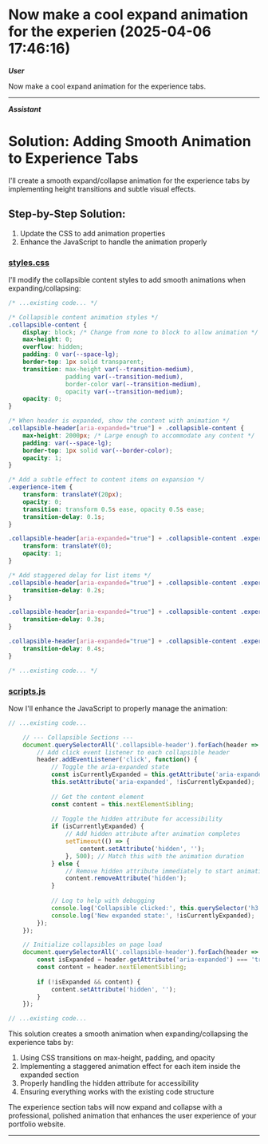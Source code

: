 <!-- Generated by SpecStory -->

#  Now make a cool expand animation for the experien (2025-04-06 17:46:16)

_**User**_

 Now make a cool expand animation for the experience tabs.

---

_**Assistant**_

# Solution: Adding Smooth Animation to Experience Tabs

I'll create a smooth expand/collapse animation for the experience tabs by implementing height transitions and subtle visual effects.

## Step-by-Step Solution:

1. Update the CSS to add animation properties
2. Enhance the JavaScript to handle the animation properly

### [styles.css](file:///c%3A/Users/alpya/Documents/GitHub/AlpWebsite/styles.css)

I'll modify the collapsible content styles to add smooth animations when expanding/collapsing:

```css
/* ...existing code... */

/* Collapsible content animation styles */
.collapsible-content {
    display: block; /* Change from none to block to allow animation */
    max-height: 0;
    overflow: hidden;
    padding: 0 var(--space-lg);
    border-top: 1px solid transparent;
    transition: max-height var(--transition-medium), 
                padding var(--transition-medium),
                border-color var(--transition-medium),
                opacity var(--transition-medium);
    opacity: 0;
}

/* When header is expanded, show the content with animation */
.collapsible-header[aria-expanded="true"] + .collapsible-content {
    max-height: 2000px; /* Large enough to accommodate any content */
    padding: var(--space-lg);
    border-top: 1px solid var(--border-color);
    opacity: 1;
}

/* Add a subtle effect to content items on expansion */
.experience-item {
    transform: translateY(20px);
    opacity: 0;
    transition: transform 0.5s ease, opacity 0.5s ease;
    transition-delay: 0.1s;
}

.collapsible-header[aria-expanded="true"] + .collapsible-content .experience-item {
    transform: translateY(0);
    opacity: 1;
}

/* Add staggered delay for list items */
.collapsible-header[aria-expanded="true"] + .collapsible-content .experience-item:nth-child(2) {
    transition-delay: 0.2s;
}

.collapsible-header[aria-expanded="true"] + .collapsible-content .experience-item:nth-child(3) {
    transition-delay: 0.3s;
}

.collapsible-header[aria-expanded="true"] + .collapsible-content .experience-item:nth-child(4) {
    transition-delay: 0.4s;
}

/* ...existing code... */
```

### [scripts.js](file:///c%3A/Users/alpya/Documents/GitHub/AlpWebsite/scripts.js)

Now I'll enhance the JavaScript to properly manage the animation:

```javascript
// ...existing code...

    // --- Collapsible Sections ---
    document.querySelectorAll('.collapsible-header').forEach(header => {
        // Add click event listener to each collapsible header
        header.addEventListener('click', function() {
            // Toggle the aria-expanded state
            const isCurrentlyExpanded = this.getAttribute('aria-expanded') === 'true';
            this.setAttribute('aria-expanded', !isCurrentlyExpanded);
            
            // Get the content element
            const content = this.nextElementSibling;
            
            // Toggle the hidden attribute for accessibility
            if (isCurrentlyExpanded) {
                // Add hidden attribute after animation completes
                setTimeout(() => {
                    content.setAttribute('hidden', '');
                }, 500); // Match this with the animation duration
            } else {
                // Remove hidden attribute immediately to start animation
                content.removeAttribute('hidden');
            }
            
            // Log to help with debugging
            console.log('Collapsible clicked:', this.querySelector('h3').textContent);
            console.log('New expanded state:', !isCurrentlyExpanded);
        });
    });

    // Initialize collapsibles on page load
    document.querySelectorAll('.collapsible-header').forEach(header => {
        const isExpanded = header.getAttribute('aria-expanded') === 'true';
        const content = header.nextElementSibling;
        
        if (!isExpanded && content) {
            content.setAttribute('hidden', '');
        }
    });

// ...existing code...
```

This solution creates a smooth animation when expanding/collapsing the experience tabs by:

1. Using CSS transitions on max-height, padding, and opacity
2. Implementing a staggered animation effect for each item inside the expanded section
3. Properly handling the hidden attribute for accessibility
4. Ensuring everything works with the existing code structure

The experience section tabs will now expand and collapse with a professional, polished animation that enhances the user experience of your portfolio website.

---

